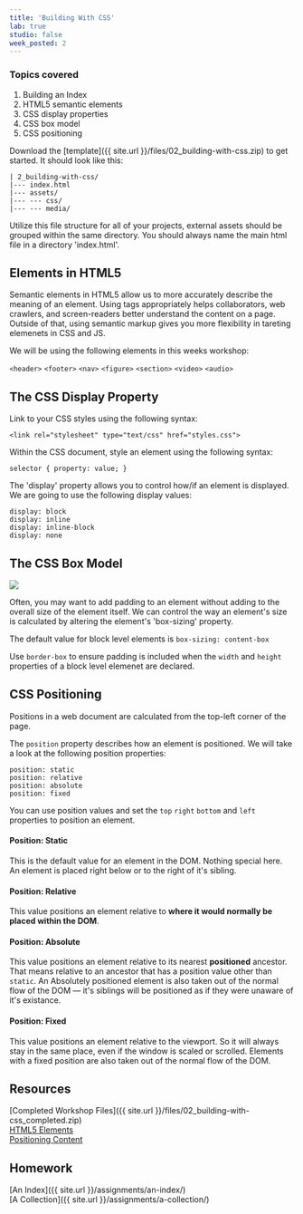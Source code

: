 ```yaml
---
title: 'Building With CSS'
lab: true
studio: false
week_posted: 2
---  
```


### Topics covered

1. Building an Index  
2. HTML5 semantic elements  
3. CSS display properties  
4. CSS box model  
5. CSS positioning  


Download the [template]({{ site.url }}/files/02_building-with-css.zip) to get started. It should look like this:  

~~~
| 2_building-with-css/
|--- index.html
|--- assets/
|--- --- css/
|--- --- media/
~~~

Utilize this file structure for all of your projects, external assets should be grouped within the same directory. You should always name the main html file in a directory 'index.html'.



## Elements in HTML5

Semantic elements in HTML5 allow us to more accurately describe the meaning of an element. Using tags appropriately helps collaborators, web crawlers, and screen-readers better understand the content on a page. Outside of that, using semantic markup gives you more flexibility in tareting elemenets in CSS and JS.  

We will be using the following elements in this weeks workshop:

`<header>` `<footer>` `<nav>` `<figure>` `<section>` `<video>` `<audio>`  




## The CSS Display Property

Link to your CSS styles using the following syntax:  

~~~
<link rel="stylesheet" type="text/css" href="styles.css">
~~~  

Within the CSS document, style an element using the following syntax:  

~~~
selector { property: value; }
~~~

The 'display' property allows you to control how/if an element is displayed. We are going to use the following display values:

~~~
display: block  
display: inline  
display: inline-block  
display: none
~~~




## The CSS Box Model

![](http://files.bryantwells.com/box-model.svg)

Often, you may want to add padding to an element without adding to the overall size of the element itself. We can control the way an element's size is calculated by altering the element's 'box-sizing' property.  

The default value for block level elements is `box-sizing: content-box`  

Use `border-box` to ensure padding is included when the `width` and `height` properties of a block level elemenet are declared.




## CSS Positioning

Positions in a web document are calculated from the top-left corner of the page.

The `position` property describes how an element is positioned. We will take a look at the following position properties:  

~~~
position: static
position: relative
position: absolute  
position: fixed
~~~

You can use position values and set the `top` `right` `bottom` and `left` properties to position an element.

#### Position: Static
This is the default value for an element in the DOM. Nothing special here. An element is placed right below or to the right of it's sibling.

#### Position: Relative
This value positions an element relative to **where it would normally be placed within the DOM**.

#### Position: Absolute
This value positions an element relative to its nearest **positioned** ancestor. That means relative to an ancestor that has a position value other than `static`. An Absolutely positioned element is also taken out of the normal flow of the DOM — it's siblings will be positioned as if they were unaware of it's existance.

#### Position: Fixed
This value positions an element relative to the viewport. So it will always stay in the same place, even if the window is scaled or scrolled. Elements with a fixed position are also taken out of the normal flow of the DOM.



## Resources

[Completed Workshop Files]({{ site.url }}/files/02_building-with-css_completed.zip)  
[HTML5 Elements](http://www.w3schools.com/html/html5_new_elements.asp)  
[Positioning Content](http://learn.shayhowe.com/html-css/positioning-content/)   




## Homework

[An Index]({{ site.url }}/assignments/an-index/)  
[A Collection]({{ site.url }}/assignments/a-collection/)
